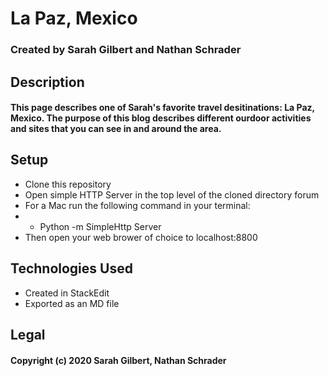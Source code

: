 # La Paz, Mexico

### Created by Sarah Gilbert and Nathan Schrader

## Description

#### This page describes one of Sarah's favorite travel desitinations: La Paz, Mexico. The purpose of this blog describes different ourdoor activities and sites that you can see in and around the area.

## Setup
* Clone this repository
* Open simple HTTP Server in the top level of the cloned directory forum
* For a Mac run the following command in your terminal:
* * Python -m SimpleHttp Server
* Then open your web brower of choice to localhost:8800

## Technologies Used
* Created in StackEdit
* Exported as an MD file

## Legal
#### Copyright (c) 2020 Sarah Gilbert, Nathan Schrader 
